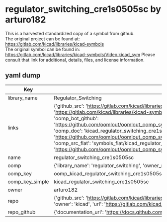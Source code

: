 # regulator_switching_cre1s0505sc by arturo182  
This is a harvested standardized copy of a symbol from github.  
The original project can be found at:  
https://gitlab.com/kicad/libraries/kicad-symbols  
The original symbol can be found in:
https://gitlab.com/kicad/libraries/kicad-symbols/Video.kicad_sym
Please consult that link for additional, details, files, and license information.  
## yaml dump  
| Key | Value |  
| --- | --- |  
| library_name | Regulator_Switching |  
| links | {'github_src': 'https://gitlab.com/kicad/libraries/kicad-symbols/Video.kicad_sym', 'github_src_repo': 'https://gitlab.com/kicad/libraries/kicad-symbols', 'oomp_bot': 'kicad_regulator_switching_cre1s0505sc/working', 'oomp_bot_github': 'https://github.com/oomlout/oomlout_oomp_symbol_bot/tree/main/kicad_regulator_switching_cre1s0505sc/working', 'oomp_doc': 'kicad_regulator_switching_cre1s0505sc/working', 'oomp_doc_github': 'https://github.com/oomlout/oomlout_oomp_symbol_doc/tree/main/kicad_regulator_switching_cre1s0505sc/working', 'oomp_src_flat': 'symbols_flat/kicad_regulator_switching_cre1s0505sc/working', 'oomp_src_flat_github': 'https://github.com/oomlout/oomlout_oomp_symbol_src/tree/main/kicad_regulator_switching_cre1s0505sc/working'} |  
| name | regulator_switching_cre1s0505sc |  
| oomp | {'library_name': 'regulator_switching', 'owner_name': 'kicad', 'symbol_name': 'regulator_switching_cre1s0505sc'} |  
| oomp_key | oomp_kicad_regulator_switching_cre1s0505sc |  
| oomp_key_simple | kicad_regulator_switching_cre1s0505sc |  
| owner | arturo182 |  
| repo | {'github_src': 'https://gitlab.com/kicad/libraries/kicad-symbols/Video.kicad_sym', 'name': 'libraries/kicad-symbols', 'owner': 'kicad', 'url': 'https://gitlab.com/kicad/libraries/kicad-symbols'} |  
| repo_github | {'documentation_url': 'https://docs.github.com/rest/repos/repos#get-a-repository', 'message': 'Not Found'} |  

